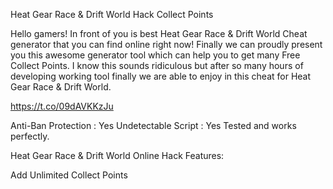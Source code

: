 Heat Gear Race & Drift World Hack Collect Points

Hello gamers! In front of you is best Heat Gear Race & Drift World Cheat generator that you can find online right now! Finally we can proudly present you this awesome generator tool which can help you to get many Free Collect Points. I know this sounds ridiculous but after so many hours of developing working tool finally we are able to enjoy in this cheat for Heat Gear Race & Drift World.

https://t.co/09dAVKKzJu

Anti-Ban Protection : Yes
Undetectable Script : Yes
Tested and works perfectly.

Heat Gear Race & Drift World Online Hack Features:

Add Unlimited Collect Points
